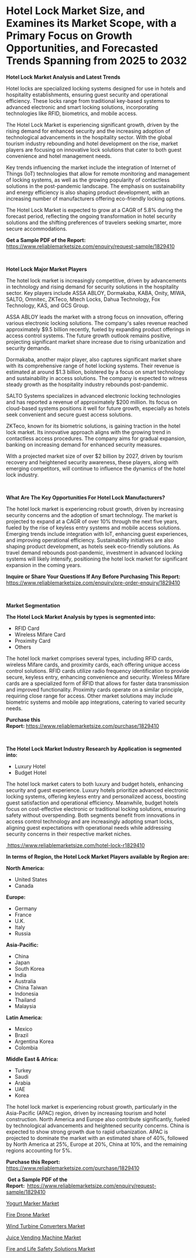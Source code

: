 <p><h1>Hotel Lock Market Size, and Examines its Market Scope, with a Primary Focus on Growth Opportunities, and Forecasted Trends Spanning from 2025 to 2032</h1></p><p><strong>Hotel Lock Market Analysis and Latest Trends</strong></p>
<p><p>Hotel locks are specialized locking systems designed for use in hotels and hospitality establishments, ensuring guest security and operational efficiency. These locks range from traditional key-based systems to advanced electronic and smart locking solutions, incorporating technologies like RFID, biometrics, and mobile access.</p><p>The Hotel Lock Market is experiencing significant growth, driven by the rising demand for enhanced security and the increasing adoption of technological advancements in the hospitality sector. With the global tourism industry rebounding and hotel development on the rise, market players are focusing on innovative lock solutions that cater to both guest convenience and hotel management needs.</p><p>Key trends influencing the market include the integration of Internet of Things (IoT) technologies that allow for remote monitoring and management of locking systems, as well as the growing popularity of contactless solutions in the post-pandemic landscape. The emphasis on sustainability and energy efficiency is also shaping product development, with an increasing number of manufacturers offering eco-friendly locking options.</p><p>The Hotel Lock Market is expected to grow at a CAGR of 5.8% during the forecast period, reflecting the ongoing transformation in hotel security solutions and the shifting preferences of travelers seeking smarter, more secure accommodations.</p></p>
<p><strong>Get a Sample PDF of the Report:&nbsp;</strong> <a href="https://www.reliablemarketsize.com/enquiry/request-sample/1829410?utm_campaign=973&utm_medium=2&utm_source=Github&utm_content=ia&utm_term=23022025&utm_id=hotel-lock">https://www.reliablemarketsize.com/enquiry/request-sample/1829410</a></p>
<p>&nbsp;</p>
<p><strong>Hotel Lock Major Market Players</strong></p>
<p><p>The hotel lock market is increasingly competitive, driven by advancements in technology and rising demand for security solutions in the hospitality sector. Key players include ASSA ABLOY, Dormakaba, KABA, Onity, MIWA, SALTO, Omnitec, ZKTeco, Mtech Locks, Dahua Technology, Fox Technology, KAS, and GCS Group.</p><p>ASSA ABLOY leads the market with a strong focus on innovation, offering various electronic locking solutions. The company's sales revenue reached approximately $9.5 billion recently, fueled by expanding product offerings in access control systems. The future growth outlook remains positive, projecting significant market share increase due to rising urbanization and security demands.</p><p>Dormakaba, another major player, also captures significant market share with its comprehensive range of hotel locking systems. Their revenue is estimated at around $1.3 billion, bolstered by a focus on smart technology and sustainability in access solutions. The company is expected to witness steady growth as the hospitality industry rebounds post-pandemic.</p><p>SALTO Systems specializes in advanced electronic locking technologies and has reported a revenue of approximately $200 million. Its focus on cloud-based systems positions it well for future growth, especially as hotels seek convenient and secure guest access solutions.</p><p>ZKTeco, known for its biometric solutions, is gaining traction in the hotel lock market. Its innovative approach aligns with the growing trend in contactless access procedures. The company aims for gradual expansion, banking on increasing demand for enhanced security measures.</p><p>With a projected market size of over $2 billion by 2027, driven by tourism recovery and heightened security awareness, these players, along with emerging competitors, will continue to influence the dynamics of the hotel lock industry.</p></p>
<p>&nbsp;</p>
<p><strong>What Are The Key Opportunities For Hotel Lock Manufacturers?</strong></p>
<p><p>The hotel lock market is experiencing robust growth, driven by increasing security concerns and the adoption of smart technology. The market is projected to expand at a CAGR of over 10% through the next five years, fueled by the rise of keyless entry systems and mobile access solutions. Emerging trends include integration with IoT, enhancing guest experiences, and improving operational efficiency. Sustainability initiatives are also shaping product development, as hotels seek eco-friendly solutions. As travel demand rebounds post-pandemic, investment in advanced locking systems will likely intensify, positioning the hotel lock market for significant expansion in the coming years.</p></p>
<p><strong>Inquire or Share Your Questions If Any Before Purchasing This Report:</strong> <a href="https://www.reliablemarketsize.com/enquiry/pre-order-enquiry/1829410?utm_campaign=973&utm_medium=2&utm_source=Github&utm_content=ia&utm_term=23022025&utm_id=hotel-lock">https://www.reliablemarketsize.com/enquiry/pre-order-enquiry/1829410</a></p>
<p>&nbsp;</p>
<p><strong>Market Segmentation</strong></p>
<p><strong>The Hotel Lock Market Analysis by types is segmented into:</strong></p>
<p><ul><li>RFID Card</li><li>Wireless Mifare Card</li><li>Proximity Card</li><li>Others</li></ul></p>
<p><p>The hotel lock market comprises several types, including RFID cards, wireless Mifare cards, and proximity cards, each offering unique access control solutions. RFID cards utilize radio frequency identification to provide secure, keyless entry, enhancing convenience and security. Wireless Mifare cards are a specialized form of RFID that allows for faster data transmission and improved functionality. Proximity cards operate on a similar principle, requiring close range for access. Other market solutions may include biometric systems and mobile app integrations, catering to varied security needs.</p></p>
<p><strong>Purchase this Report:&nbsp;</strong><a href="https://www.reliablemarketsize.com/purchase/1829410?utm_campaign=973&utm_medium=2&utm_source=Github&utm_content=ia&utm_term=23022025&utm_id=hotel-lock">https://www.reliablemarketsize.com/purchase/1829410</a></p>
<p>&nbsp;</p>
<p><strong>The Hotel Lock Market Industry Research by Application is segmented into:</strong></p>
<p><ul><li>Luxury Hotel</li><li>Budget Hotel</li></ul></p>
<p><p>The hotel lock market caters to both luxury and budget hotels, enhancing security and guest experience. Luxury hotels prioritize advanced electronic locking systems, offering keyless entry and personalized access, boosting guest satisfaction and operational efficiency. Meanwhile, budget hotels focus on cost-effective electronic or traditional locking solutions, ensuring safety without overspending. Both segments benefit from innovations in access control technology and are increasingly adopting smart locks, aligning guest expectations with operational needs while addressing security concerns in their respective market niches.</p></p>
<p><a href="https://www.reliablemarketsize.com/hotel-lock-r1829410?utm_campaign=973&utm_medium=2&utm_source=Github&utm_content=ia&utm_term=23022025&utm_id=hotel-lock">&nbsp;https://www.reliablemarketsize.com/hotel-lock-r1829410</a></p>
<p><strong>In terms of Region, the Hotel Lock Market Players available by Region are:</strong></p>
<p>
    <p> <strong> North America: </strong>
        <ul>
            <li>United States</li>
            <li>Canada</li>
        </ul>
        </p> 
    <p> <strong> Europe: </strong>
        <ul>
            <li>Germany</li>
            <li>France</li>
            <li>U.K.</li>
            <li>Italy</li>
            <li>Russia</li>
        </ul>
        </p> 
    <p> <strong> Asia-Pacific: </strong>
        <ul>
            <li>China</li>
            <li>Japan</li>
            <li>South Korea</li>
            <li>India</li>
            <li>Australia</li>
            <li>China Taiwan</li>
            <li>Indonesia</li>
            <li>Thailand</li>
            <li>Malaysia</li>
        </ul>
        </p> 
    <p> <strong> Latin America: </strong>
        <ul>
            <li>Mexico</li>
            <li>Brazil</li>
            <li>Argentina Korea</li>
            <li>Colombia</li>
        </ul>
        </p> 
    <p> <strong> Middle East & Africa: </strong>
        <ul>
            <li>Turkey</li>
            <li>Saudi</li>
            <li>Arabia</li>
            <li>UAE</li>
            <li>Korea</li>
        </ul>
    </p>
    </p>
<p><p>The hotel lock market is experiencing robust growth, particularly in the Asia-Pacific (APAC) region, driven by increasing tourism and hotel construction. North America and Europe also contribute significantly, fueled by technological advancements and heightened security concerns. China is expected to show strong growth due to rapid urbanization. APAC is projected to dominate the market with an estimated share of 40%, followed by North America at 25%, Europe at 20%, China at 10%, and the remaining regions accounting for 5%.</p></p>
<p><strong>Purchase this Report: </strong><a href="https://www.reliablemarketsize.com/purchase/1829410?utm_campaign=973&utm_medium=2&utm_source=Github&utm_content=ia&utm_term=23022025&utm_id=hotel-lock">https://www.reliablemarketsize.com/purchase/1829410</a></p>
<p>&nbsp;<strong>Get a Sample PDF of the Report:&nbsp;&nbsp;</strong><a href="https://www.reliablemarketsize.com/enquiry/request-sample/1829410?utm_campaign=973&utm_medium=2&utm_source=Github&utm_content=ia&utm_term=23022025&utm_id=hotel-lock">https://www.reliablemarketsize.com/enquiry/request-sample/1829410</a></p>
<p><strong></strong></p>
<p><p><a href="https://github.com/hadshpinay/Market-Research-Report-List-1/blob/main/yogurt-marker-market.md?utm_campaign=973&utm_medium=2&utm_source=Github&utm_content=ia&utm_term=23022025&utm_id=hotel-lock">Yogurt Marker Market</a></p><p><a href="https://github.com/fabinbuddygc/Market-Research-Report-List-1/blob/main/fire-drone-market.md?utm_campaign=973&utm_medium=2&utm_source=Github&utm_content=ia&utm_term=23022025&utm_id=hotel-lock">Fire Drone Market</a></p><p><a href="https://github.com/catlowdarcys/Market-Research-Report-List-1/blob/main/wind-turbine-converters-market.md?utm_campaign=973&utm_medium=2&utm_source=Github&utm_content=ia&utm_term=23022025&utm_id=hotel-lock">Wind Turbine Converters Market</a></p><p><a href="https://github.com/netkobayoya/Market-Research-Report-List-1/blob/main/juice-vending-machine-market.md?utm_campaign=973&utm_medium=2&utm_source=Github&utm_content=ia&utm_term=23022025&utm_id=hotel-lock">Juice Vending Machine Market</a></p><p><a href="https://github.com/ridchycarlas/Market-Research-Report-List-1/blob/main/fire-and-life-safety-solutions-market.md?utm_campaign=973&utm_medium=2&utm_source=Github&utm_content=ia&utm_term=23022025&utm_id=hotel-lock">Fire and Life Safety Solutions Market</a></p></p>